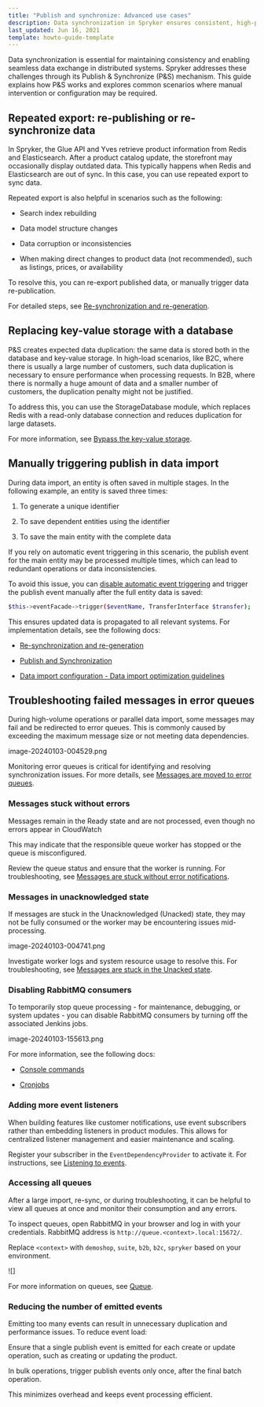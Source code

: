 ```yaml
---
title: "Publish and synchronize: Advanced use cases"
description: Data synchronization in Spryker ensures consistent, high-performance data exchange across Redis, Elasticsearch, and databases. Learn how to re-publish data, optimize imports, handle error queues, and reduce event load.
last_updated: Jun 16, 2021
template: howto-guide-template
---
```


Data synchronization is essential for maintaining consistency and enabling seamless data exchange in distributed systems. Spryker addresses these challenges through its Publish & Synchronize (P&S) mechanism. This guide explains how P&S works and explores common scenarios where manual intervention or configuration may be required.

## Repeated export: re-publishing or re-synchronize data

In Spryker, the Glue API and Yves retrieve product information from Redis and Elasticsearch. After a product catalog update, the storefront may occasionally display outdated data. This typically happens when Redis and Elasticsearch are out of sync. In this case, you can use repeated export to sync data.

Repeated export is also helpful in scenarios such as the following:

- Search index rebuilding

- Data model structure changes

- Data corruption or inconsistencies

- When making direct changes to product data (not recommended), such as listings, prices, or availability

To resolve this, you can re-export published data, or manually trigger data re-publication.

For detailed steps, see [Re-synchronization and re-generation](/docs/dg/dev/backend-development/data-manipulation/data-publishing/publish-and-synchronize-re-synchronization-and-re-generation).

## Replacing key-value storage with a database


P&S creates expected data duplication: the same data is stored both in the database and key-value storage. In high-load scenarios, like B2C, where there is usually a large number of customers, such data duplication is necessary to ensure performance when processing requests. In B2B, where there is normally a huge amount of data and a smaller number of customers, the duplication penalty might not be justified.

To address this, you can use the StorageDatabase module, which replaces Redis with a read-only database connection and reduces duplication for large datasets.

For more information, see [Bypass the key-value storage](/docs/dg/dev/backend-development/data-manipulation/data-publishing/specific-use-cases-and-problem-solving/bypass-the-key-value-storage).

## Manually triggering publish in data import

During data import, an entity is often saved in multiple stages. In the following example, an entity is saved three times:

1. To generate a unique identifier

2. To save dependent entities using the identifier

3. To save the main entity with the complete data

If you rely on automatic event triggering in this scenario, the publish event for the main entity may be processed multiple times, which can lead to redundant operations or data inconsistencies.

To avoid this issue, you can [disable automatic event triggering](/docs/dg/dev/data-import/latest/data-import-optimization-guidelines.html#rules-for-publish-and-synchronize) and trigger the publish event manually after the full entity data is saved:

```bash
$this->eventFacade->trigger($eventName, TransferInterface $transfer);
```

This ensures updated data is propagated to all relevant systems. For implementation details, see the following docs:

- [Re-synchronization and re-generation](/docs/dg/dev/backend-development/data-manipulation/data-publishing/publish-and-synchronize-re-synchronization-and-re-generation)

- [Publish and Synchronization](/docs/dg/dev/backend-development/data-manipulation/data-publishing/publish-and-synchronization)

- [Data import configuration - Data import optimization guidelines](/docs/dg/dev/data-import/latest/data-import-optimization-guidelines.html#rules-for-publish-and-synchronize)

## Troubleshooting failed messages in error queues

During high-volume operations or parallel data import, some messages may fail and be redirected to error queues. This is commonly caused by exceeding the maximum message size or not meeting data dependencies.


image-20240103-004529.png


Monitoring error queues is critical for identifying and resolving synchronization issues. For more details, see [Messages are moved to error queues](/docs/dg/dev/troubleshooting/troubleshooting-general-technical-issues/troubleshooting-rabbitmq/messages-are-moved-to-error-queues.html).

### Messages stuck without errors

Messages remain in the Ready state and are not processed, even though no errors appear in CloudWatch

This may indicate that the responsible queue worker has stopped or the queue is misconfigured.

Review the queue status and ensure that the worker is running. For troubleshooting, see [Messages are stuck without error notifications](/docs/dg/dev/troubleshooting/troubleshooting-general-technical-issues/troubleshooting-rabbitmq/messages-are-stuck-without-error-notifications).

### Messages in unacknowledged state

If messages are stuck in the Unacknowledged (Unacked) state, they may not be fully consumed or the worker may be encountering issues mid-processing.

image-20240103-004741.png

Investigate worker logs and system resource usage to resolve this. For troubleshooting, see [Messages are stuck in the Unacked state](/docs/dg/dev/troubleshooting/troubleshooting-general-technical-issues/troubleshooting-rabbitmq/messages-are-stuck-in-the-unacked-state).

### Disabling RabbitMQ consumers

To temporarily stop queue processing - for maintenance, debugging, or system updates - you can disable RabbitMQ consumers by turning off the associated Jenkins jobs.

image-20240103-155613.png

For more information, see the following docs:

- [Console commands](/docs/dg/dev/backend-development/console-commands/console-commands.html)

- [Cronjobs](/docs/dg/dev/backend-development/cronjobs/cronjobs.html)

### Adding more event listeners

When building features like customer notifications, use event subscribers rather than embedding listeners in product modules. This allows for centralized listener management and easier maintenance and scaling.

Register your subscriber in the `EventDependencyProvider` to activate it. For instructions, see [Listening to events]().

### Accessing all queues

After a large import, re-sync, or during troubleshooting, it can be helpful to view all queues at once and monitor their consumption and any errors.

To inspect queues, open RabbitMQ in your browser and log in with your credentials. RabbitMQ address is `http://queue.<context>.local:15672/`.

Replace `<context>` with `demoshop`, `suite`, `b2b`, `b2c`, `spryker` based on your environment.


![]


For more information on queues, see [Queue](/docs/dg/dev/backend-development/data-manipulation/queue/queue.html).

### Reducing the number of emitted events

Emitting too many events can result in unnecessary duplication and performance issues. To reduce event load:

Ensure that a single publish event is emitted for each create or update operation, such as creating or updating the product.

In bulk operations, trigger publish events only once, after the final batch operation.

This minimizes overhead and keeps event processing efficient. 























































